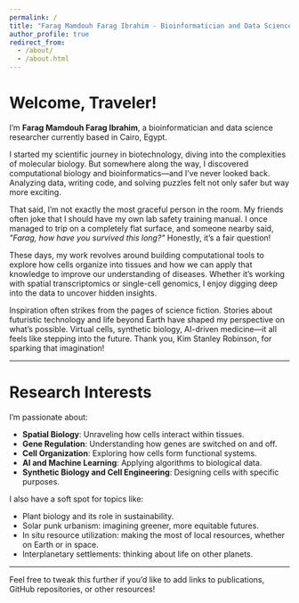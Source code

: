 ```yaml
---
permalink: /
title: "Farag Mamdouh Farag Ibrahim - Bioinformatician and Data Science Researcher"
author_profile: true
redirect_from: 
  - /about/
  - /about.html
---
```


Welcome, Traveler!  
======
I’m **Farag Mamdouh Farag Ibrahim**, a bioinformatician and data science researcher currently based in Cairo, Egypt.  

I started my scientific journey in biotechnology, diving into the complexities of molecular biology. But somewhere along the way, I discovered computational biology and bioinformatics—and I’ve never looked back. Analyzing data, writing code, and solving puzzles felt not only safer but way more exciting.  

That said, I’m not exactly the most graceful person in the room. My friends often joke that I should have my own lab safety training manual. I once managed to trip on a completely flat surface, and someone nearby said, *"Farag, how have you survived this long?"* Honestly, it’s a fair question!  

These days, my work revolves around building computational tools to explore how cells organize into tissues and how we can apply that knowledge to improve our understanding of diseases. Whether it’s working with spatial transcriptomics or single-cell genomics, I enjoy digging deep into the data to uncover hidden insights.  

Inspiration often strikes from the pages of science fiction. Stories about futuristic technology and life beyond Earth have shaped my perspective on what’s possible. Virtual cells, synthetic biology, AI-driven medicine—it all feels like stepping into the future. Thank you, Kim Stanley Robinson, for sparking that imagination!  

---

Research Interests  
======
I’m passionate about:  
- **Spatial Biology**: Unraveling how cells interact within tissues.  
- **Gene Regulation**: Understanding how genes are switched on and off.  
- **Cell Organization**: Exploring how cells form functional systems.  
- **AI and Machine Learning**: Applying algorithms to biological data.  
- **Synthetic Biology and Cell Engineering**: Designing cells with specific purposes.  

I also have a soft spot for topics like:  
- Plant biology and its role in sustainability.  
- Solar punk urbanism: imagining greener, more equitable futures.  
- In situ resource utilization: making the most of local resources, whether on Earth or in space.  
- Interplanetary settlements: thinking about life on other planets.  

---

Feel free to tweak this further if you’d like to add links to publications, GitHub repositories, or other resources!
